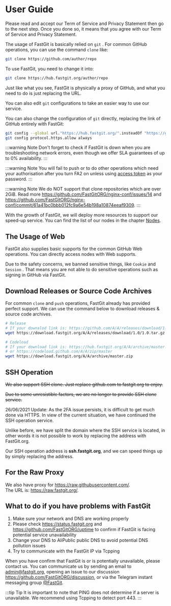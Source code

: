 # User Guide

Please read and accept our Term of Service and Privacy Statement then go to the next step. Once you done so, it means that you agree with our Term of Service and Privacy Statement.

The usage of FastGit is basically relied on `git` . For common GitHub operations, you can use the command `clone` like:

```bash
git clone https://github.com/author/repo
```

To use FastGit, you need to change it into:

```bash
git clone https://hub.fastgit.org/author/repo
```

Just like what you see, FastGit is physically a proxy of GitHub, and what you need to do is just replacing the URL.

You can also edit `git` configurations to take an easier way to use our service.

You can also change the configuration of `git` directly, replacing the link of GitHub entirely with FastGit:

```bash
git config --global url."https://hub.fastgit.org/".insteadOf "https://github.com/"
git config protocol.https.allow always
```

:::warning Note
Don't forget to check if FastGit is down when you are troubleshooting network errors, even though we offer SLA guarantees of up to 0% availability.
:::

:::warning Note
You will fail to push or to do other operations which need your authorisation after you turn FA2 on unless using [access token](https://github.com/settings/tokens) as your password.
:::

:::warning Note
We do NOT support that clone repositories which are over 2GiB. Read more <https://github.com/FastGitORG/nginx-conf/issues/14> and <https://github.com/FastGitORG/nginx-conf/commit/61a41bc0bbb012fc9a6e54b198a10874eeaf9309>.
:::

With the growth of FastGit, we will deploy more resources to support our speed-up service. You can find the list of our nodes in the chapter [Nodes](../en-gb/node.html).

## The Usage of Web

FastGit also supplies basic supports for the common GitHub Web operations. You can directly access nodes with Web supports.

Due to the safety concerns, we banned sensitive things, like `Cookie` and `Session` . That means you are not able to do sensitive operations such as signing in GitHub via FastGit.

## Download Releases or Source Code Archives

For common `clone` and `push` operations, FastGit already has provided perfect support. We can use the command below to download releases & source code archives.

```bash
# Release
# If your downalod link is: https://github.com/A/A/releases/download/1.0/1.0.tar.gz , then you use:
wget https://download.fastgit.org/A/A/releases/download/1.0/1.0.tar.gz

# Codeload
# If your download link is: https://hub.fastgit.org/A/A/archive/master.zip
# or https://codeload.github.com/A/A/zip/master
wget https://download.fastgit.org/A/A/archive/master.zip
```

## SSH Operation

~~We also support SSH clone. Just replace github.com to fastgit.org to enjoy.~~

~~Due to some unresistible factors, we are no longer to provide SSH clone service.~~

26/06/2021 Update: As the 2FA issue persists, it is difficult to get much done via HTTPS. In view of the current situation, we have continued the SSH operation service.

Unlike before, we have split the domain where the SSH service is located, in other words it is not possible to work by replacing the address with FastGit.org.

Our SSH operation address is **ssh.fastgit.org**, and we can speed things up by simply replacing the address.

## For the Raw Proxy

We also have proxy for <https://raw.githubusercontent.com/>.  
The URL is: <https://raw.fastgit.org/>.

## What to do if you have problems with FastGit

1. Make sure your network and DNS are working properly
2. Please check <https://status.fastgit.org> and <https://github.com/FastGitORG/uptime> to confirm if FastGit is facing potential service unavailability
3. Change your DNS to AliPublic public DNS to avoid potential DNS pollution issues
4. Try to communicate with the FastGit IP via Tcpping

When you have confirm that FastGit is or is potentially unavailable, please contact us.
You can communicate us by sending an email to [admin@fastgit.org](mailto:admin@fastgit.org), opening an issue to our discussion <https://github.com/FastGitORG/discussion>, or via the Telegram instant messaging group [@FastGit](https://t.me/fastgit).

:::tip Tip
It is important to note that PING does not determine if a server is unavailable. We recommend using Tcpping to detect port 443.
:::

